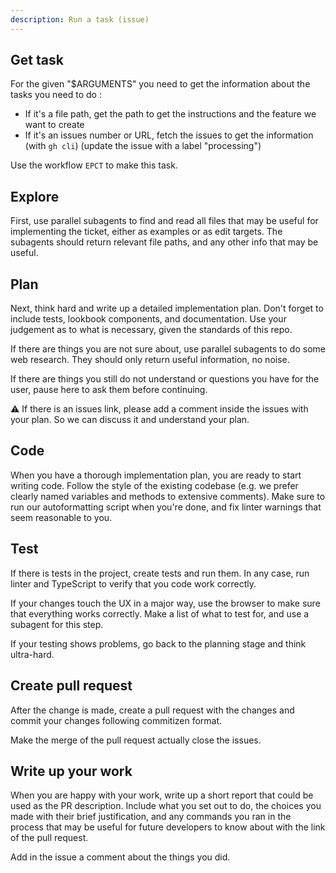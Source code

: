 ```yaml
---
description: Run a task (issue)
---
```


## Get task

For the given "$ARGUMENTS" you need to get the information about the tasks you need to do :

- If it's a file path, get the path to get the instructions and the feature we want to create
- If it's an issues number or URL, fetch the issues to get the information (with `gh cli`) (update the issue with a label "processing")

Use the workflow `EPCT` to make this task.

## Explore

First, use parallel subagents to find and read all files that may be useful for implementing the ticket, either as examples or as edit targets. The subagents should return relevant file paths, and any other info that may be useful.

## Plan

Next, think hard and write up a detailed implementation plan. Don't forget to include tests, lookbook components, and documentation. Use your judgement as to what is necessary, given the standards of this repo.

If there are things you are not sure about, use parallel subagents to do some web research. They should only return useful information, no noise.

If there are things you still do not understand or questions you have for the user, pause here to ask them before continuing.

⚠️ If there is an issues link, please add a comment inside the issues with your plan. So we can discuss it and understand your plan.

## Code

When you have a thorough implementation plan, you are ready to start writing code. Follow the style of the existing codebase (e.g. we prefer clearly named variables and methods to extensive comments). Make sure to run our autoformatting script when you're done, and fix linter warnings that seem reasonable to you.

## Test

If there is tests in the project, create tests and run them. In any case, run linter and TypeScript to verify that you code work correctly.

If your changes touch the UX in a major way, use the browser to make sure that everything works correctly. Make a list of what to test for, and use a subagent for this step.

If your testing shows problems, go back to the planning stage and think ultra-hard.

## Create pull request

After the change is made, create a pull request with the changes and commit your changes following commitizen format.

Make the merge of the pull request actually close the issues.

## Write up your work

When you are happy with your work, write up a short report that could be used as the PR description. Include what you set out to do, the choices you made with their brief justification, and any commands you ran in the process that may be useful for future developers to know about with the link of the pull request.

Add in the issue a comment about the things you did.
